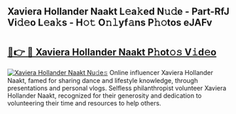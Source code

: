 ## Xaviera Hollander Naakt L𝚎a𝚔ed N𝚞𝚍e - Part-RfJ Vi𝚍𝚎o L𝚎a𝚔s - H𝚘𝚝 O𝚗𝚕yf𝚊ns P𝚑𝚘tos eJAFv

# <h2><a href="http://kf6fk8.oniu.top/?m=Xaviera+Hollander+Naakt">🔗👉 🔴 Xaviera Hollander Naakt P𝚑ot𝚘𝚜 V𝚒d𝚎o</a></h2>

[![Xaviera Hollander Naakt Nu𝚍e𝚜](https://i.imgur.com/0qMVB7G.gif)](http://kf6fk8.oniu.top/?m=Xaviera+Hollander+Naakt)
Online influencer Xaviera Hollander Naakt, famed for sharing dance and lifestyle knowledge, through presentations and personal vlogs. Selfless philanthropist volunteer Xaviera Hollander Naakt, recognized for their generosity and dedication to volunteering their time and resources to help others.  
